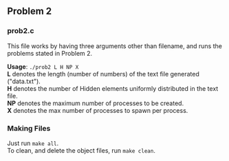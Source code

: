 ## Problem 2

### prob2.c
This file works by having three arguments other than filename, and runs the problems
stated in Problem 2.

**Usage**: `./prob2 L H NP X`  
**L** denotes the length (number of numbers) of the text file generated ("data.txt").  
**H** denotes the number of Hidden elements uniformly distributed in the text file.  
**NP** denotes the maximum number of processes to be created.  
**X** denotes the max number of processes to spawn per process.  

### Making Files
Just run `make all`.  
To clean, and delete the object files, run `make clean`.
